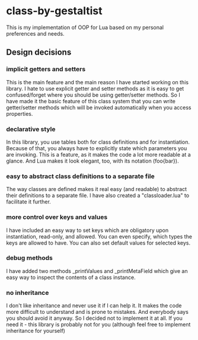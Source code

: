class-by-gestaltist
===================

This is my implementation of OOP for Lua based on my personal preferences and needs.

## Design decisions ##

### implicit getters and setters

  This is the main feature and the main reason I have started working on this library. I hate to use explicit getter and setter methods as it is easy to get confused/forget where you should be using getter/setter methods. So I have made it the basic feature of this class system that you can write getter/setter methods which will be invoked automatically when you access properties. 
  
### declarative style

  In this library, you use tables both for class definitions and for instantiation. Because of that, you always have to explicitly state which parameters you are invoking. This is a feature, as it makes the code a lot more readable at a glance. And Lua makes it look elegant, too, with its notation (foo{bar}).
  
### easy to abstract class definitions to a separate file 

  The way classes are defined makes it real easy (and readable) to abstract their definitions to a separate file. I have also created a "classloader.lua" to facilitate it further.
  
### more control over keys and values

  I have included an easy way to set keys which are obligatory upon instantiation, read-only, and allowed. You can even specify, which types the keys are allowed to have. You can also set default values for selected keys.
  
### debug methods

  I have added two methods _printValues and _printMetaField which give an easy way to inspect the contents of a class instance.

### no inheritance

  I don't like inheritance and never use it if I can help it. It makes the code more difficult to understand and is prone to mistakes. And everybody says you should avoid it anyway. So I decided not to implement it at all. If you need it - this library is probably not for you (although feel free to implement inheritance for yourself)
  
